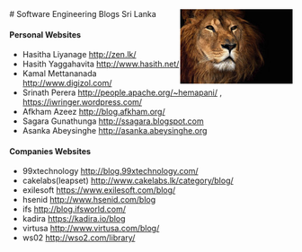 <img src="2.jpg" style="float: right">
# Software Engineering Blogs Sri Lanka 

#### Personal Websites
* Hasitha Liyanage 	http://zen.lk/
* Hasith Yaggahavita  	http://www.hasith.net/
* Kamal Mettananada 	http://www.digizol.com/
* Srinath Perera	http://people.apache.org/~hemapani/ , https://iwringer.wordpress.com/
* Afkham Azeez		http://blog.afkham.org/
* Sagara Gunathunga	http://ssagara.blogspot.com
* Asanka Abeysinghe	http://asanka.abeysinghe.org

#### Companies Websites
* 99xtechnology		http://blog.99xtechnology.com/
* cakelabs(leapset)	http://www.cakelabs.lk/category/blog/
* exilesoft		https://www.exilesoft.com/blog/
* hsenid		http://www.hsenid.com/blog
* ifs			http://blog.ifsworld.com/
* kadira		https://kadira.io/blog
* virtusa		http://www.virtusa.com/blog/
* ws02 			http://wso2.com/library/
